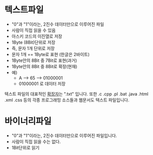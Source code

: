 # 텍스트파일

- "0"과 "1"이라는, 2진수 데이터만으로 이루어진 파일
- 사람이 직접 읽을 수 있음
- 아스키 코드의 이진열로 저장
- 1Byte (8Bit)단위로 저장
- 즉, 문자 1개 단위로 저장
- 문자 1개  ==  1Byte로 표현  (한글은 2바이트)
- 1Byte안의 8Bit 중 7Bit로 표현(과거)
- 1Byte안의 8Bit 중 8Bit로 확장(현재)
- 예)
  - A  -->   65  -->  01000001
  - 01000001 로 데이터 저장

텍스트 파일의 대표적인 [확장자](http://mwultong.blogspot.com/2006/04/blog-post_13.html)는 ".txt" 입니다. 또한 .c .cpp .pl .bat .java .html .xml .css 등의 각종 프로그래밍 소스들과 웹문서도 텍스트 파일입니다.



# 바이너리파일

- "0"과 "1"이라는, 2진수 데이터만으로 이루어진 파일입니다.
- 사람이 직접 읽을 수는 없다.
- 1Bit단위로 읽기

